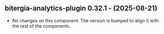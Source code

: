   ## bitergia-analytics-plugin 0.32.1 - (2025-08-21)
  
  * No changes on this component. The version is bumped to align it
    with the rest of the components.
